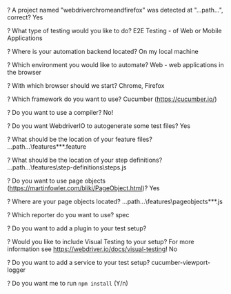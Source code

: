 ? A project named "webdriverchromeandfirefox" was detected at "...path...", correct? Yes

? What type of testing would you like to do? E2E Testing - of Web or Mobile Applications

? Where is your automation backend located? On my local machine

? Which environment you would like to automate? Web - web applications in the browser

? With which browser should we start? Chrome, Firefox

? Which framework do you want to use? Cucumber (https://cucumber.io/)

? Do you want to use a compiler? No!

? Do you want WebdriverIO to autogenerate some test files? Yes

? What should be the location of your feature files? ...path...\features\**\*.feature

? What should be the location of your step definitions? ...path...\features\step-definitions\steps.js

? Do you want to use page objects (https://martinfowler.com/bliki/PageObject.html)? Yes

? Where are your page objects located? ...path...\features\pageobjects\**\*.js

? Which reporter do you want to use? spec

? Do you want to add a plugin to your test setup?

? Would you like to include Visual Testing to your setup? For more information see https://webdriver.io/docs/visual-testing! No

? Do you want to add a service to your test setup? cucumber-viewport-logger

? Do you want me to run `npm install` (Y/n)
